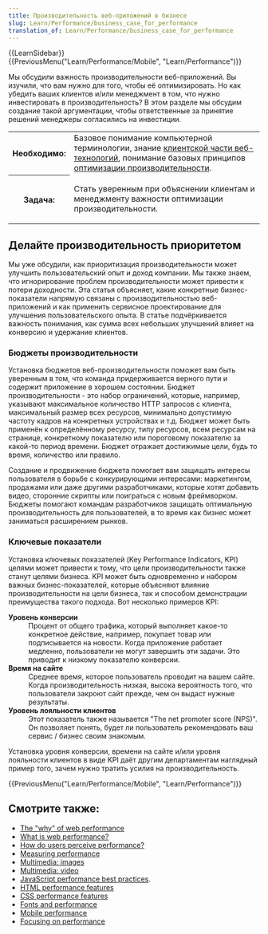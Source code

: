 ```yaml
---
title: Производительность веб-приложений в бизнесе
slug: Learn/Performance/business_case_for_performance
translation_of: Learn/Performance/business_case_for_performance
---
```

<div>{{LearnSidebar}}</div>

<div>{{PreviousMenu("Learn/Performance/Mobile", "Learn/Performance")}}</div>

<p></p>

<p>Мы обсудили важность производительности веб-приложений. Вы изучили, что вам нужно для того, чтобы её оптимизировать. Но как убедить ваших клиентов и/или менеджмент в том, что нужно инвестировать в производительность? В этом разделе мы обсудим создание такой аргументации, чтобы ответственные за принятие решений менеджеры согласились на инвестиции.</p>

<table>
 <tbody>
  <tr>
   <th scope="row">Необходимо:</th>
   <td>Базовое понимание компьютерной терминологии, знание <a href="/en-US/docs/Learn/Getting_started_with_the_web">клиентской части веб-технологий</a>, понимание базовых принципов <a href="/en-US/docs/Web/Performance">оптимизации производительности</a>.</td>
  </tr>
  <tr>
   <th scope="row">Задача:</th>
   <td>
    <p>Стать уверенным при объяснении клиентам и менеджменту важности оптимизации производительности.</p>
   </td>
  </tr>
 </tbody>
</table>

<h2 id="Делайте_производительность_приоритетом">Делайте производительность приоритетом</h2>

<p>Мы уже обсудили, как приоритизация производительности может улучшить пользовательский опыт и доход компании. Мы также знаем, что игнорирование проблем производительности может привести к потери доходности. Эта статья объясняет, какие конкретные бизнес-показатели напрямую связаны с производительностью веб-приложений  и как применить сервисное проектирование для улучшения пользовательского опыта. В статье подчёркивается важность понимания, как сумма всех небольших улучшений влияет на конверсию и удержание клиентов.</p>

<dl>
</dl>

<h3 id="Бюджеты_производительности">Бюджеты производительности</h3>

<p>Установка бюджетов веб-производительности поможет вам быть уверенным в том, что команда придерживается верного пути и содержит приложение в хорошем состоянии. Бюджет производительности - это набор ограничений, которые, например, указывают максимальное количество HTTP запросов с клиента, максимальный размер всех ресурсов, минимально допустимую частоту кадров на конкретных устройствах и т.д. Бюджет может быть применён к определённому ресурсу, типу ресурсов, всем ресурсам на странице, конкретному показателю или пороговому показателю за какой-то период времени. Бюджет отражает достижимые цели, будь то время, количество или правило.</p>

<p>Создание и продвижение бюджета помогает вам защищать интересы пользователя в борьбе с конкурирующими интересами: маркетингом, продажами или даже другими разработчиками, которые хотят добавить видео, сторонние скрипты или поиграться с новым фреймворком. Бюджеты помогают командам разработчиков защищать оптимальную производительность для пользователей, в то время как бизнес может заниматься расширением рынков.</p>

<h3 id="Ключевые_показатели"><strong>Ключевые показатели</strong></h3>

<p>Установка ключевых показателей (Key Performance Indicators, KPI) целями может привести к тому, что цели производительности также станут целями бизнеса. KPI может быть одновременно и набором важных бизнес-показателей, которые объясняют влияние производительности на цели бизнеса, так и способом демонстрации преимущества такого подхода. Вот несколько примеров KPI:</p>

<dl>
 <dt><strong>Уровень конверсии </strong></dt>
 <dd>Процент от общего трафика, который выполняет какое-то конкретное действие, например, покупает товар или подписывается на новости. Когда приложение работает медленно, пользователи не могут завершить эти задачи. Это приводит к низкому показателю конверсии.</dd>
 <dt><strong>Время на сайте</strong></dt>
 <dd>Среднее время, которое пользователь проводит на вашем сайте. Когда производительность низкая, высока вероятность того, что пользователи закроют сайт прежде, чем он выдаст нужные результаты.</dd>
 <dt><strong>Уровень лояльности клиентов</strong></dt>
 <dd>Этот показатель также называется "The net promoter score (NPS)". Он позволяет понять, будет ли пользователь рекомендовать ваш сервис / бизнес своим знакомым.</dd>
</dl>

<p>Установка уровня конверсии, времени на сайте и/или уровня лояльности клиентов в виде KPI даёт другим департаментам наглядный пример того, зачем нужно тратить усилия на производительность.</p>

<div>{{PreviousMenu("Learn/Performance/Mobile", "Learn/Performance")}}</div>

<h2 id="Смотрите_также">Смотрите также:</h2>

<ul>
 <li><a href="/en-US/docs/Learn/Performance/why_web_performance">The "why" of web performance</a></li>
 <li><a href="/en-US/docs/Learn/Performance/What_is_web_performance">What is web performance?</a></li>
 <li><a href="/en-US/docs/Learn/Performance/Perceived_performance">How do users perceive performance?</a></li>
 <li><a href="/en-US/docs/Learn/Performance/Measuring_performance">Measuring performance</a></li>
 <li><a href="/en-US/docs/Learn/Performance/Multimedia">Multimedia: images</a></li>
 <li><a href="/en-US/docs/Learn/Performance/video">Multimedia: video</a></li>
 <li><a href="/en-US/docs/Learn/Performance/JavaScript">JavaScript performance best practices</a>.</li>
 <li><a href="/en-US/docs/Learn/Performance/HTML">HTML performance features</a></li>
 <li><a href="/en-US/docs/Learn/Performance/CSS">CSS performance features</a></li>
 <li><a href="/en-US/docs/Learn/Performance/Fonts">Fonts and performance</a></li>
 <li><a href="/en-US/docs/Learn/Performance/Mobile">Mobile performance</a></li>
 <li><a href="/en-US/docs/Learn/Performance/business_case_for_performance">Focusing on performance</a></li>
</ul>
